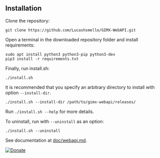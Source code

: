 ## Installation

Clone the repository:
```
git clone https://github.com/Lucashsmello/GIMX-WebAPI.git
```

Open a terminal in the downloaded repository folder and install requirements:
```
sudo apt install python3 python3-pip python3-dev
pip3 install -r requirements.txt
```

Finally, run install.sh:
```
./install.sh
```
It is recommended that you specify an arbitrary directory to install with option `--install-dir`.
```
./install.sh --install-dir /path/to/gimx-webapi/releases/
```
Run `./install.sh --help` for more details.

To uninstall, run with `--uninstall` as an option:
```
./install.sh --uninstall
```

See documentation at [doc/webapi.md](doc/webapi.md).

[![Donate](https://img.shields.io/badge/Donate-PayPal-green.svg)](https://www.paypal.com/cgi-bin/webscr?cmd=_donations&business=9HSBCLLHHDMAY&item_name=Development+of+GIMX+Web+API,+GIMX+Android+and+improvement+of+GIMX+Mouse2Axis+translation&currency_code=BRL&source=url)
